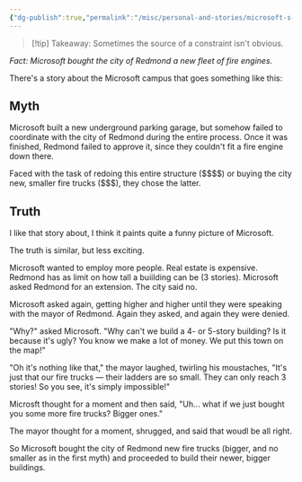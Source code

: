 ```yaml
---
{"dg-publish":true,"permalink":"/misc/personal-and-stories/microsoft-s-fire-engines/","tags":["misc","constraints"],"noteIcon":""}
---
```



>[!tip] Takeaway:
>Sometimes the source of a constraint isn't obvious.

*Fact: Microsoft bought the city of Redmond a new fleet of fire engines.*

There's a story about the Microsoft campus that goes something like this:

## Myth
Microsoft built a new underground parking garage, but somehow failed to coordinate with the city of Redmond during the entire process.  Once it was finished, Redmond failed to approve it, since they couldn't fit a fire engine down there. 

Faced with the task of redoing this entire structure (\$\$\$\$) or buying the city new, smaller fire trucks ($\$\$), they chose the latter.

## Truth

I like that story about, I think it paints quite a funny picture of Microsoft. 

The truth is similar, but less exciting. 

Microsoft wanted to employ more people. Real estate is expensive. Redmond has as limit on how tall a buiilding can be (3 stories). Microsoft asked Redmond for an extension. The city said no. 

Microsoft asked again, getting higher and higher until they were speaking with the mayor of Redmond. Again they asked, and again they were denied.

"Why?" asked Microsoft. "Why can't we build a 4- or 5-story building? Is it because it's ugly? You know we make a lot of money. We put this town on the map!"

"Oh it's nothing like that," the mayor laughed, twirling his moustaches, "It's just that our fire trucks — their ladders are so small. They can only reach 3 stories! So you see, it's simply impossible!"

Microsft thought for a moment and then said, "Uh... what if we just bought you some more fire trucks? Bigger ones."

The mayor thought for a moment, shrugged, and said that woudl be all right.

So Microsoft bought the city of Redmond new fire trucks (bigger, and no smaller as in the first myth) and proceeded to build their newer, bigger buildings.